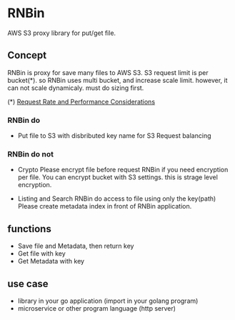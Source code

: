 RNBin
=====

AWS S3 proxy library for put/get file.

## Concept

RNBin is proxy for save many files to AWS S3.
S3 request limit is per bucket(*). so RNBin uses multi bucket, and increase scale limit.
however, it can not scale dynamicaly. must do sizing first.

(*) [Request Rate and Performance Considerations](http://docs.aws.amazon.com/AmazonS3/latest/dev/request-rate-perf-considerations.html)

### RNBin do

- Put file to S3 with disbributed key name for S3 Request balancing

### RNBin do not

- Crypto
Please encrypt file before request RNBin if you need encryption per file.
You can encrypt bucket with S3 settings. this is strage level encryption.

- Listing and Search
RNBin do access to file using only the key(path)
Please create metadata index in front of RNBin application.

## functions

- Save file and Metadata, then return key
- Get file with key
- Get Metadata with key

## use case

- library in your go application (import in your golang program)
- microservice or other program language (http server)
